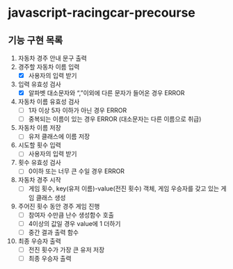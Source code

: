 # javascript-racingcar-precourse

## 기능 구현 목록

1. 자동차 경주 안내 문구 출력
2. 경주할 자동차 이름 입력
   - [x] 사용자의 입력 받기
3. 입력 유효성 검사
   - [x] 알파벳 대소문자와 “,”이외에 다른 문자가 들어온 경우 ERROR
4. 자동차 이름 유효성 검사
   - [ ] 1자 이상 5자 이하가 아닌 경우 ERROR
   - [ ] 중복되는 이름이 있는 경우 ERROR (대소문자는 다른 이름으로 취급)
5. 자동차 이름 저장
   - [ ] 유저 클래스에 이름 저장
6. 시도할 횟수 입력
   - [ ] 사용자의 입력 받기
7. 횟수 유효성 검사
   - [ ] 0이하 또는 너무 큰 수일 경우 ERROR
8. 자동차 경주 시작
   - [ ] 게임 횟수, key(유저 이름)-value(전진 횟수) 객체, 게임 우승자를 갖고 있는 게임 클래스 생성
9. 주어진 횟수 동안 경주 게임 진행
   - [ ] 참여자 수만큼 난수 생성함수 호출
   - [ ] 4이상의 값일 경우 value에 1 더하기
   - [ ] 중간 결과 출력 함수
10. 최종 우승자 출력
    - [ ] 전진 횟수가 가장 큰 유저 저장
    - [ ] 최종 우승자 출력
